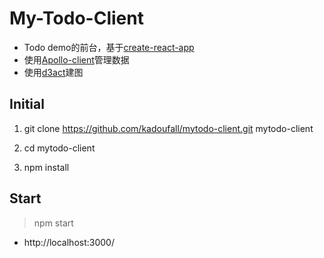 # My-Todo-Client
- Todo demo的前台，基于[create-react-app](https://github.com/facebookincubator/create-react-app)
- 使用[Apollo-client](https://github.com/apollographql/apollo-client)管理数据
- 使用[d3act](https://github.com/AnSavvides/d3act)建图
## Initial
1. git clone https://github.com/kadoufall/mytodo-client.git mytodo-client

2. cd mytodo-client

3. npm install

## Start  
>npm start

- http://localhost:3000/
